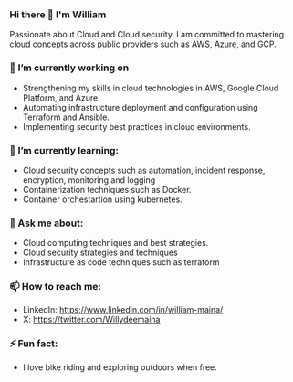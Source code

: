 ### Hi there 👋 I'm William 
Passionate about Cloud and Cloud security. I am committed to mastering cloud concepts across public providers such as AWS, Azure, and GCP.

### 🔭 I’m currently working on
- Strengthening my skills in cloud technologies in AWS, Google Cloud Platform, and Azure.
- Automating infrastructure deployment and configuration using Terraform and Ansible.
- Implementing security best practices in cloud environments.

### 🌱 I’m currently learning:
- Cloud security concepts such as automation, incident response, encryption, monitoring and logging
- Containerization techniques such as Docker.
- Container orchestartion using kubernetes.

### 💬 Ask me about:
- Cloud computing techniques and best strategies.
- Cloud security strategies and techniques
- Infrastructure as code techniques such as terraform

### 📫 How to reach me:
- LinkedIn: https://www.linkedin.com/in/william-maina/
- X: https://twitter.com/Willydeemaina

### ⚡ Fun fact:
- I love bike riding and exploring outdoors when free.
  
<!--
**william-me/william-me** is a ✨ _special_ ✨ repository because its `README.md` (this file) appears on your GitHub profile.

Here are some ideas to get you started:

- 🔭 I’m currently working on ...
- 🌱 I’m currently learning ...
- 👯 I’m looking to collaborate on ...
- 🤔 I’m looking for help with ...
- 💬 Ask me about ...
- 📫 How to reach me: ...
- 😄 Pronouns: ...
- ⚡ Fun fact: ...
-->
